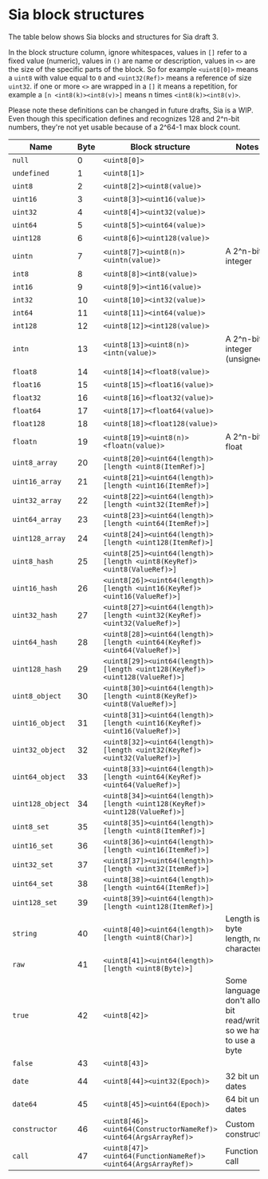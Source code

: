 # Sia block structures

The table below shows Sia blocks and structures for Sia draft 3.

In the block structure column, ignore whitespaces, values in `[]` refer to a fixed value (numeric),
values in `()` are name or description, values in `<>` are the size of the specific parts of the block.
So for example `<uint8[0]>` means a `uint8` with value equal to `0` and `<uint32(Ref)>` means a 
reference of size `uint32`. if one or more `<>` are wrapped in a `[]` it means a repetition, for example a
`[n <int8(k)><int8(v)>]` means n times `<int8(k)><int8(v)>`.

Please note these definitions can be changed in future drafts, Sia is a WIP. Even though this specification
defines and recognizes 128 and 2^n-bit numbers, they're not yet usable because of a 2^64-1 max block count.


| Name             | Byte     | Block structure | Notes |
| ---------------- | -------- | --------------- | ----- |
| `null`           | 0        | `<uint8[0]>`      | |
| `undefined`      | 1        | `<uint8[1]>`      | |
| `uint8`          | 2        | `<uint8[2]><uint8(value)>`   | |
| `uint16`         | 3        | `<uint8[3]><uint16(value)>`  | |
| `uint32`         | 4        | `<uint8[4]><uint32(value)>`  | |
| `uint64`         | 5        | `<uint8[5]><uint64(value)>`  | |
| `uint128`        | 6        | `<uint8[6]><uint128(value)>` | |
| `uintn`          | 7        | `<uint8[7]><uint8(n)><uintn(value)>` | A 2^n-bit integer |
| `int8`           | 8        | `<uint8[8]><int8(value)>`   | |
| `int16`          | 9        | `<uint8[9]><int16(value)>`  | |
| `int32`          | 10       | `<uint8[10]><int32(value)>`  | |
| `int64`          | 11       | `<uint8[11]><int64(value)>`  | |
| `int128`         | 12       | `<uint8[12]><int128(value)>` | |
| `intn`           | 13       | `<uint8[13]><uint8(n)><intn(value)>` | A 2^n-bit integer (unsigned) |
| `float8`         | 14       | `<uint8[14]><float8(value)>`   | |
| `float16`        | 15       | `<uint8[15]><float16(value)>`  | |
| `float32`        | 16       | `<uint8[16]><float32(value)>`  | |
| `float64`        | 17       | `<uint8[17]><float64(value)>`  | |
| `float128`       | 18       | `<uint8[18]><float128(value)>` | |
| `floatn`         | 19       | `<uint8[19]><uint8(n)><floatn(value)>` | A 2^n-bit float |
| `uint8_array`    | 20       | `<uint8[20]><uint64(length)>[length <uint8(ItemRef)>]` | |
| `uint16_array`   | 21       | `<uint8[21]><uint64(length)>[length <uint16(ItemRef)>]` | |
| `uint32_array`   | 22       | `<uint8[22]><uint64(length)>[length <uint32(ItemRef)>]` | |
| `uint64_array`   | 23       | `<uint8[23]><uint64(length)>[length <uint64(ItemRef)>]` | |
| `uint128_array`  | 24       | `<uint8[24]><uint64(length)>[length <uint128(ItemRef)>]` | |
| `uint8_hash`     | 25       | `<uint8[25]><uint64(length)>[length <uint8(KeyRef)><uint8(ValueRef)>]` | |
| `uint16_hash`    | 26       | `<uint8[26]><uint64(length)>[length <uint16(KeyRef)><uint16(ValueRef)>]` | |
| `uint32_hash`    | 27       | `<uint8[27]><uint64(length)>[length <uint32(KeyRef)><uint32(ValueRef)>]` | |
| `uint64_hash`    | 28       | `<uint8[28]><uint64(length)>[length <uint64(KeyRef)><uint64(ValueRef)>]` | |
| `uint128_hash`   | 29       | `<uint8[29]><uint64(length)>[length <uint128(KeyRef)><uint128(ValueRef)>]` | |
| `uint8_object`   | 30       | `<uint8[30]><uint64(length)>[length <uint8(KeyRef)><uint8(ValueRef)>]` | |
| `uint16_object`  | 31       | `<uint8[31]><uint64(length)>[length <uint16(KeyRef)><uint16(ValueRef)>]` | |
| `uint32_object`  | 32       | `<uint8[32]><uint64(length)>[length <uint32(KeyRef)><uint32(ValueRef)>]` | |
| `uint64_object`  | 33       | `<uint8[33]><uint64(length)>[length <uint64(KeyRef)><uint64(ValueRef)>]` | |
| `uint128_object` | 34       | `<uint8[34]><uint64(length)>[length <uint128(KeyRef)><uint128(ValueRef)>]` | |
| `uint8_set`      | 35       | `<uint8[35]><uint64(length)>[length <uint8(ItemRef)>]` | |
| `uint16_set`     | 36       | `<uint8[36]><uint64(length)>[length <uint16(ItemRef)>]` | |
| `uint32_set`     | 37       | `<uint8[37]><uint64(length)>[length <uint32(ItemRef)>]` | |
| `uint64_set`     | 38       | `<uint8[38]><uint64(length)>[length <uint64(ItemRef)>]` | |
| `uint128_set`    | 39       | `<uint8[39]><uint64(length)>[length <uint128(ItemRef)>]` | |
| `string`         | 40       | `<uint8[40]><uint64(length)>[length <uint8(Char)>]` | Length is byte length, not characters |
| `raw`            | 41       | `<uint8[41]><uint64(length)>[length <uint8(Byte)>]` | |
| `true`           | 42       | `<uint8[42]>` | Some languages don't allow bit read/write so we have to use a byte |
| `false`          | 43       | `<uint8[43]>` | |
| `date`           | 44       | `<uint8[44]><uint32(Epoch)>` | 32 bit unix dates |
| `date64`         | 45       | `<uint8[45]><uint64(Epoch)>` | 64 bit unix dates |
| `constructor`    | 46       | `<uint8[46]><uint64(ConstructorNameRef)><uint64(ArgsArrayRef)>` | Custom constructor |
| `call`           | 47       | `<uint8[47]><uint64(FunctionNameRef)><uint64(ArgsArrayRef)>` | Function call |
